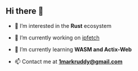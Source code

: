 ## Hi there 👋

- 🔭 I’m interested in the **Rust** ecosystem

- 📝 I’m currently working on [ipfetch](https://github.com/mark-ruddy/ipfetch)

- 🌱 I’m currently learning **WASM and Actix-Web**

- 📫 Contact me at **1markruddy@gmail.com**
